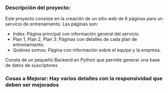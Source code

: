 

### Descripción del proyecto:

Este proyecto consiste en la creación de un sitio web de 6 páginas para un servicio de entrenamiento. Las páginas son:

* Index: Página principal con información general del servicio.
* Plan 1, Plan 2, Plan 3: Páginas con detalles de cada plan de entrenamiento.
* Quiénes somos: Página con información sobre el equipo y la empresa.

Consta de un pequeño Backend en Python que permite generar una base de datos de suscriptores


### Cosas a Mejorar: Hay varios detalles con la responsividad que deben ser mejorados
